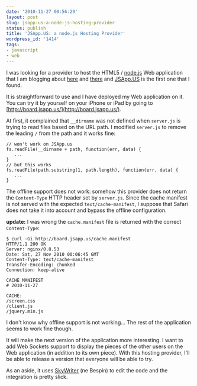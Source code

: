 ```yaml
---
date: '2010-11-27 00:56:29'
layout: post
slug: jsapp-us-a-node-js-hosting-provider
status: publish
title: 'JSApp.US: a node.js Hosting Provider'
wordpress_id: '1414'
tags:
- javascript
- web
---
```


I was looking for a provider to host the HTML5 / [node.js][nodejs] Web application that I am blogging about [here][post1] and [there][post2] and [JSApp.US][jsapp] is the first one that I found.

It is straightforward to use and I have deployed my Web application on it. You can try it by yourself on your iPhone or iPad by going to [http://board.jsapp.us/](http://board.jsapp.us/).

At first, it complained that `__dirname` was not defined when `server.js` is trying to read files based on the URL path.
I modified `server.js` to remove the leading `/` from the path and it works fine:


    
    
    // won't work on JSApp.us
    fs.readFile(__dirname + path, function(err, data) {
       ...
    }
    // but this works
    fs.readFile(path.substring(1, path.length), function(err, data) {
       ...
    }
    



The offline support does not work: somehow this provider does not return the `Content-Type` HTTP header set by `server.js`.
Since the cache manifest is not served with the expected `text/cache-manifest`, I suppose that Safari does not take it into account and bypass the offline configuration.  

__update:__ I was wrong the `cache.manifest` file is returned with the correct `Content-Type`:


    
    
    $ curl -Gi http://board.jsapp.us/cache.manifest
    HTTP/1.1 200 OK
    Server: nginx/0.8.53
    Date: Sat, 27 Nov 2010 00:06:45 GMT
    Content-Type: text/cache-manifest
    Transfer-Encoding: chunked
    Connection: keep-alive
    
    CACHE MANIFEST
    # 2010-11-27
    
    CACHE:
    /screen.css
    /client.js
    /jquery.min.js
    



I don't know why offline support is not working...
The rest of the application seems to work fine though.  

It will make the next version of the application more interesting. I want to add Web Sockets support to display the pieces of the other users on the Web application (in addition to its own piece).
With this hosting provider, I'll be able to release a version that everyone will be able to try.

As an aside, it uses [SkyWriter][skywriter] (ne Bespin) to edit the code and the integration is pretty slick. 

[nodejs]: http://nodejs.org/
[post1]: /weblog/2010/11/24/html5-web-application-for-iphone-and-ipad-with-node-js/
[post2]: /weblog/2010/11/26/offline-support-and-standalone-mode-for-html5-web-application/
[jsapp]: http://jsapp.us/
[skywriter]: https://mozillalabs.com/skywriter/
